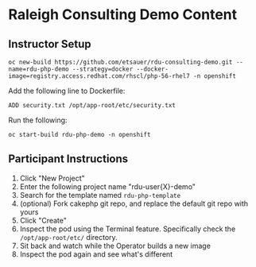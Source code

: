 # Raleigh Consulting Demo Content

## Instructor Setup

```
oc new-build https://github.com/etsauer/rdu-consulting-demo.git --name=rdu-php-demo --strategy=docker --docker-image=registry.access.redhat.com/rhscl/php-56-rhel7 -n openshift
```

Add the following line to Dockerfile:
```
ADD security.txt /opt/app-root/etc/security.txt
```

Run the following:
```
oc start-build rdu-php-demo -n openshift
```

## Participant Instructions

1. Click "New Project"
2. Enter the following project name "rdu-user{X}-demo"
3. Search for the template named `rdu-php-template`
4. (optional) Fork cakephp git repo, and replace the default git repo with yours
5. Click "Create"
6. Inspect the pod using the Terminal feature. Specifically check the `/opt/app-root/etc/` directory.
7. Sit back and watch while the Operator builds a new image
8. Inspect the pod again and see what's different

